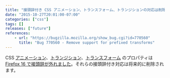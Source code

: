 ```yaml
---
title: "接頭辞付き CSS アニメーション、トランスフォーム、トランジションの対応は削除されます"
date: "2015-10-27T20:01:00-07:00"
categories: ["css"]
tags: []
releases: ["future"]
references:
    - url: "https://bugzilla.mozilla.org/show_bug.cgi?id=770560"
      title: "Bug 770560 - Remove support for prefixed transforms"
---
```

CSS [アニメーション](https://developer.mozilla.org/docs/Web/CSS/CSS_Animations)、[トランジション](https://developer.mozilla.org/docs/Web/CSS/CSS_Transitions)、[トランスフォーム](https://developer.mozilla.org/docs/Web/CSS/CSS_Transforms) のプロパティは [Firefox 16 で接頭辞が外れました](https://www.fxsitecompat.dev/ja/docs/2012/various-css-properties-have-been-unprefixed/)。それらの接頭辞付き対応は将来的に削除されます。
